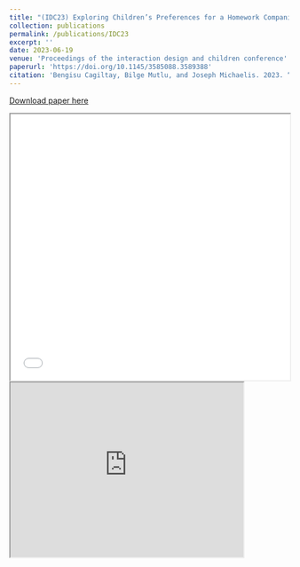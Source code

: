 ```yaml
---
title: "(IDC23) Exploring Children’s Preferences for a Homework Companion Robot"
collection: publications
permalink: /publications/IDC23
excerpt: ''
date: 2023-06-19
venue: 'Proceedings of the interaction design and children conference'
paperurl: 'https://doi.org/10.1145/3585088.3589388'
citation: 'Bengisu Cagiltay, Bilge Mutlu, and Joseph Michaelis. 2023. “My Unconditional Homework Buddy:” Exploring Children’s Preferences for a Homework Companion Robot. In Proceedings of the 22nd Annual ACM Interaction Design and Children Conference (pp. 375-387).'
---
```


[Download paper here](https://bengisucagiltay.github.io/files/IDC23-Cagiltay.pdf)
<iframe src="/files/IDC23-Cagiltay.pdf" width="100%" height="480" allow="autoplay"></iframe>

<iframe width="420" height="315" src="https://www.youtube.com/embed/P3_rN8K11LgfgY"></iframe>
